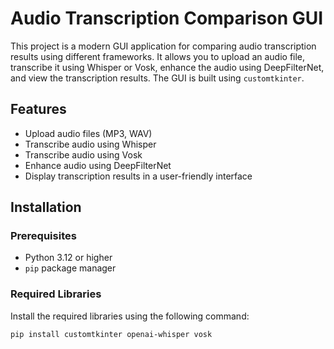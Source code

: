 # Audio Transcription Comparison GUI

This project is a modern GUI application for comparing audio transcription results using different frameworks. It allows you to upload an audio file, transcribe it using Whisper or Vosk, enhance the audio using DeepFilterNet, and view the transcription results. The GUI is built using `customtkinter`.

## Features

- Upload audio files (MP3, WAV)
- Transcribe audio using Whisper
- Transcribe audio using Vosk
- Enhance audio using DeepFilterNet
- Display transcription results in a user-friendly interface

## Installation

### Prerequisites

- Python 3.12 or higher
- `pip` package manager

### Required Libraries

Install the required libraries using the following command:

```bash
pip install customtkinter openai-whisper vosk

